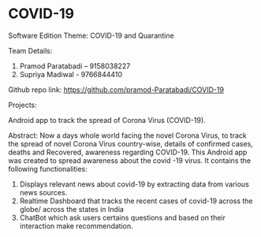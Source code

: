 # COVID-19

Software Edition
Theme: COVID-19 and Quarantine

Team Details:
1.  Pramod Paratabadi – 9158038227
2.  Supriya Madiwal - 9766844410

Github repo link: https://github.com/pramod-Paratabadi/COVID-19


Projects: 

Android app to track the spread of  Corona Virus (COVID-19).

Abstract: 
Now a days whole world facing the novel Corona Virus, to track the spread of novel Corona Virus country-wise, details of confirmed cases, deaths and Recovered, awareness regarding COVID-19.
This Android app was created to spread awareness about the covid -19 virus. It contains the following functionalities:

1. Displays relevant news about covid-19 by extracting data from various news sources.
2. Realtime Dashboard that tracks the recent cases of covid-19 across the globe/ across the states in India
3. ChatBot which ask users certains questions and based on their interaction make recommendation.
